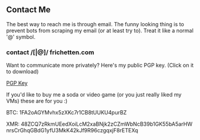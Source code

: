 ---
---
<div class="card">
  <div class="card-block">
    <div class="text-canvas">
      <h2>Contact Me</h2>
      <div class="row">
        <div class="col-md">
          <p>The best way to reach me is through email. The funny looking
            thing is to prevent bots from scraping my email (or at least try to).
            Treat it like a normal '@' symbol.</p>
          <h3>contact /[|@]/ frichetten.com</h3>
          <p>Want to communicate more privately? Here's my public PGP key.
            (Click on it to download)</p>
          <p><a href="/files/pub.asc">PGP Key</a></p>
          <p>If you'd like to buy me a soda or video game (or you just really liked my VMs) these are for you :)</p>
          <p>BTC: 1FA2oAGYMvhx5zXKc7r1CB8tUUKU4purBZ</p>
          <p style="word-break: break-all">XMR: 48ZCQ7zRkmUEedXoiLcM2xaBNjk2zCZmWbNcB39b1GK55bA5arHWnrsCrGhqGBdG1yfU3MkK42kJf9R96czgqxjF8rETEXq</p>
        </div>
      </div>
    </div>
  </div>
</div>
